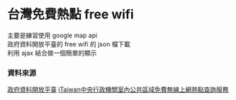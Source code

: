 # 台灣免費熱點 free wifi

主要是練習使用 google map api<br>
政府資料開放平臺的 free wifi 的 json 檔下載<br>
利用 ajax 結合做一個簡單的顯示<br>

### 資料來源
[政府資料開放平臺](https://data.gov.tw/)
[iTaiwan中央行政機關室內公共區域免費無線上網熱點查詢服務](https://data.gov.tw/dataset/5962)